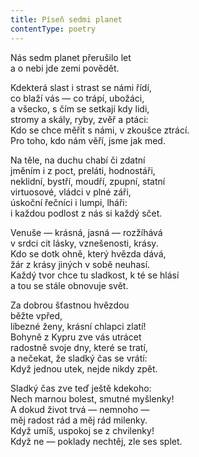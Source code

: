 ```yaml
---
title: Píseň sedmi planet
contentType: poetry
---
```


<section>

Nás sedm planet přerušilo let  
a o nebi jde zemi povědět.

</section>

<section>

Kdekterá slast i strast se námi řídí,  
co blaží vás — co trápí, ubožáci,  
a všecko, s čím se setkají kdy lidi,  
stromy a skály, ryby, zvěř a ptáci:  
Kdo se chce měřit s námi, v zkoušce ztrácí.  
Pro toho, kdo nám věří, jsme jak med.

</section>

<section>

Na těle, na duchu chabí či zdatní  
jměním i z poct, preláti, hodnostáři,  
neklidní, bystří, moudří, zpupní, statní  
virtuosové, vládci v plné záři,  
úskoční řečníci i lumpi, lháři:  
i každou podlost z nás si každý sčet.

</section>

<section>

Venuše — krásná, jasná — rozžíhává  
v srdci cit lásky, vznešenosti, krásy.  
Kdo se dotk ohně, který hvězda dává,  
žár z krásy jiných v sobě neuhasí.  
Každý tvor chce tu sladkost, k té se hlásí  
a tou se stále obnovuje svět.

</section>

<section>

Za dobrou šťastnou hvězdou  
běžte vpřed,  
líbezné ženy, krásní chlapci zlatí!  
Bohyně z Kypru zve vás utrácet  
radostně svoje dny, které se tratí,  
a nečekat, že sladký čas se vrátí:  
Když jednou utek, nejde nikdy zpět.

</section>

<section>

Sladký čas zve teď ještě kdekoho:  
Nech marnou bolest, smutné myšlenky!  
A dokud život trvá — nemnoho —  
měj radost rád a měj rád milenky.  
Když umíš, uspokoj se z chvilenky!  
Když ne — poklady nechtěj, zle ses splet.

</section>
